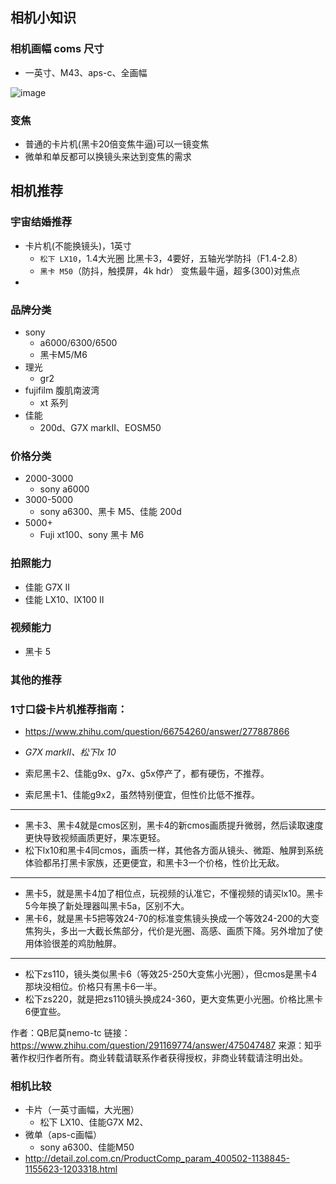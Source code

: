 ## 相机小知识

### 相机画幅 coms 尺寸

- 一英寸、M43、aps-c、全画幅

![image](http://pic1.zhimg.com/v2-8115500099de38963f97cfbff1a9e1e0_b.jpg)

### 变焦
- 普通的卡片机(黑卡20倍变焦牛逼)可以一镜变焦
- 微单和单反都可以换镜头来达到变焦的需求

## 相机推荐

### 宇宙结婚推荐

- 卡片机(不能换镜头)，1英寸
    - `松下 LX10`，1.4大光圈 比黑卡3，4要好，五轴光学防抖（F1.4-2.8）
    - `黑卡 M50`（防抖，触摸屏，4k hdr） 变焦最牛逼，超多(300)对焦点
- 

### 品牌分类
- sony
    - a6000/6300/6500
    - 黑卡M5/M6
- 理光
    - gr2
- fujifilm 腹肌南波湾
    - xt 系列
- 佳能
    - 200d、G7X markII、EOSM50

### 价格分类

- 2000-3000
    - sony a6000
- 3000-5000
    - sony a6300、黑卡 M5、佳能 200d
- 5000+
    - Fuji xt100、sony 黑卡 M6   

### 拍照能力
- 佳能 G7X II
- 佳能 LX10、lX100 II

### 视频能力
- 黑卡 5


### 其他的推荐

### 1寸口袋卡片机推荐指南：

- https://www.zhihu.com/question/66754260/answer/277887866
- *G7X markII、松下lx 10*

- 索尼黑卡2、佳能g9x、g7x、g5x停产了，都有硬伤，不推荐。
- 索尼黑卡1、佳能g9x2，虽然特别便宜，但性价比低不推荐。
-----
- 黑卡3、黑卡4就是cmos区别，黑卡4的新cmos画质提升微弱，然后读取速度更快导致视频画质更好，果冻更轻。
- 松下lx10和黑卡4同cmos，画质一样，其他各方面从镜头、微距、触屏到系统体验都吊打黑卡家族，还更便宜，和黑卡3一个价格，性价比无敌。
- ---
- 黑卡5，就是黑卡4加了相位点，玩视频的认准它，不懂视频的请买lx10。黑卡5今年换了新处理器叫黑卡5a，区别不大。
- 黑卡6，就是黑卡5把等效24-70的标准变焦镜头换成一个等效24-200的大变焦狗头，多出一大截长焦部分，代价是光圈、高感、画质下降。另外增加了使用体验很差的鸡肋触屏。
- -----
- 松下zs110，镜头类似黑卡6（等效25-250大变焦小光圈），但cmos是黑卡4那块没相位。价格只有黑卡6一半。
- 松下zs220，就是把zs110镜头换成24-360，更大变焦更小光圈。价格比黑卡6便宜些。

作者：QB尼莫nemo-tc
链接：https://www.zhihu.com/question/291169774/answer/475047487
来源：知乎
著作权归作者所有。商业转载请联系作者获得授权，非商业转载请注明出处。

### 相机比较

- 卡片（一英寸画幅，大光圈）
    - 松下 LX10、佳能G7X M2、
- 微单（aps-c画幅）
    - sony a6300、佳能M50
- http://detail.zol.com.cn/ProductComp_param_400502-1138845-1155623-1203318.html
